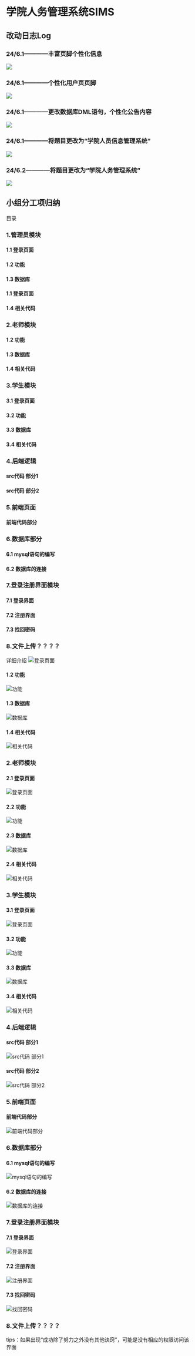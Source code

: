# 学院人务管理系统SIMS
## 改动日志Log
### 24/6.1————丰富页脚个性化信息
![](README_files/4.jpg)
### 24/6.1————个性化用户页页脚
![](README_files/1.png)
### 24/6.1————更改数据库DML语句，个性化公告内容
![](README_files/2.png)
### 24/6.1————将题目更改为“学院人员信息管理系统”
![](README_files/3.png)
### 24/6.2————将题目更改为“学院人务管理系统”
![](README_files/1.jpg)

## 小组分工项归纳
目录
### 1.管理员模块
#### 1.1 登录页面
#### 1.2 功能
#### 1.3 数据库
#### 1.1 登录页面
#### 1.4 相关代码

### 2.老师模块
#### 1.2 功能
#### 1.3 数据库
#### 1.4 相关代码

### 3.学生模块
#### 3.1 登录页面
#### 3.2 功能
#### 3.3 数据库
#### 3.4 相关代码

### 4.后端逻辑
#### src代码 部分1
#### src代码 部分2

### 5.前端页面
#### 前端代码部分

### 6.数据库部分
#### 6.1 mysql语句的编写
#### 6.2 数据库的连接

### 7.登录注册界面模块
#### 7.1 登录界面
#### 7.2 注册界面
#### 7.3 找回密码

### 8.文件上传？？？？

详细介绍
![登录页面](README_files/2.jpg)
#### 1.2 功能
![功能](README_files/3.jpg)
#### 1.3 数据库
![数据库](README_files/5.jpg)
#### 1.4 相关代码
![相关代码](README_files/14.jpg)

### 2.老师模块
#### 2.1 登录页面
![登录页面](README_files/8.jpg)
#### 2.2 功能
![功能](README_files/10.jpg)
#### 2.3 数据库
![数据库](README_files/7.jpg)
#### 2.4 相关代码
![相关代码](README_files/15.jpg)

### 3.学生模块
#### 3.1 登录页面
![登录页面](README_files/12.jpg)
#### 3.2 功能
![功能](README_files/13.jpg)
#### 3.3 数据库
![数据库](README_files/11.jpg)
#### 3.4 相关代码
![相关代码](README_files/16.jpg)

### 4.后端逻辑
#### src代码 部分1
![src代码 部分1](README_files/17.jpg)
#### src代码 部分2
![src代码 部分2](README_files/18.jpg)

### 5.前端页面
#### 前端代码部分
![前端代码部分](README_files/19.jpg)

### 6.数据库部分
#### 6.1 mysql语句的编写
![mysql语句的编写](README_files/21.jpg)
#### 6.2 数据库的连接
![数据库的连接](README_files/22.jpg)

### 7.登录注册界面模块
#### 7.1 登录界面
![登录界面](README_files/6.jpg)
#### 7.2 注册界面
![注册界面](README_files/9.jpg)
#### 7.3 找回密码
![找回密码](README_files/20.jpg)

### 8.文件上传？？？？

tips：如果出现“成功除了努力之外没有其他诀窍”，可能是没有相应的权限访问该界面